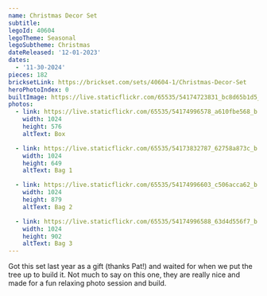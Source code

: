 ```yaml
---
name: Christmas Decor Set
subtitle: 
legoId: 40604
legoTheme: Seasonal
legoSubtheme: Christmas
dateReleased: '12-01-2023'
dates:
  - '11-30-2024'
pieces: 182
bricksetLink: https://brickset.com/sets/40604-1/Christmas-Decor-Set
heroPhotoIndex: 0
builtImage: https://live.staticflickr.com/65535/54174723831_bc8d65b1d5_b.jpg
photos:
  - link: https://live.staticflickr.com/65535/54174996578_a610fbe568_b.jpg
    width: 1024
    height: 576
    altText: Box

  - link: https://live.staticflickr.com/65535/54173832787_62758a873c_b.jpg
    width: 1024
    height: 649
    altText: Bag 1

  - link: https://live.staticflickr.com/65535/54174996603_c506acca62_b.jpg
    width: 1024
    height: 879
    altText: Bag 2

  - link: https://live.staticflickr.com/65535/54174996588_63d4d556f7_b.jpg
    width: 1024
    height: 902
    altText: Bag 3
---
```


Got this set last year as a gift (thanks Pat!) and waited for when we put the tree up to build it.
Not much to say on this one, they are really nice and made for a fun relaxing photo session and build.
